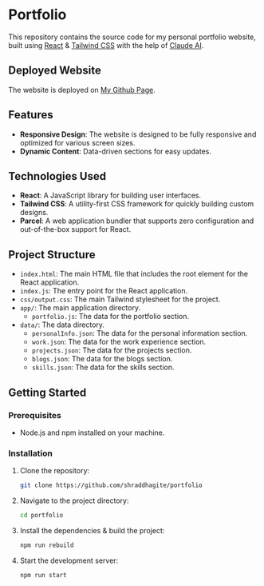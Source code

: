 # Portfolio

This repository contains the source code for my personal portfolio website, built
using [React](https://react.dev) & [Tailwind CSS](https://tailwindcss.com) with the
help of [Claude AI](https://claude.ai).

## Deployed Website

The website is deployed on [My Github Page](https://shraddhagite.github.io/).

## Features

- **Responsive Design**: The website is designed to be fully responsive and optimized for various screen sizes.
- **Dynamic Content**: Data-driven sections for easy updates.

## Technologies Used

- **React**: A JavaScript library for building user interfaces.
- **Tailwind CSS**: A utility-first CSS framework for quickly building custom designs.
- **Parcel**: A web application bundler that supports zero configuration and out-of-the-box support for React.

## Project Structure

- `index.html`: The main HTML file that includes the root element for the React application.
- `index.js`: The entry point for the React application.
- `css/output.css`: The main Tailwind stylesheet for the project.
- `app/`: The main application directory.
    - `portfolio.js`: The data for the portfolio section.
- `data/`: The data directory.
    - `personalInfo.json`: The data for the personal information section.
    - `work.json`: The data for the work experience section.
    - `projects.json`: The data for the projects section.
    - `blogs.json`: The data for the blogs section.
    - `skills.json`: The data for the skills section.

## Getting Started

### Prerequisites

- Node.js and npm installed on your machine.

### Installation

1. Clone the repository:
    ```sh
    git clone https://github.com/shraddhagite/portfolio
    ```
2. Navigate to the project directory:
    ```sh
    cd portfolio
    ```
3. Install the dependencies & build the project:
    ```sh
    npm run rebuild
    ```
4. Start the development server:
    ```sh
   npm run start
    ```
